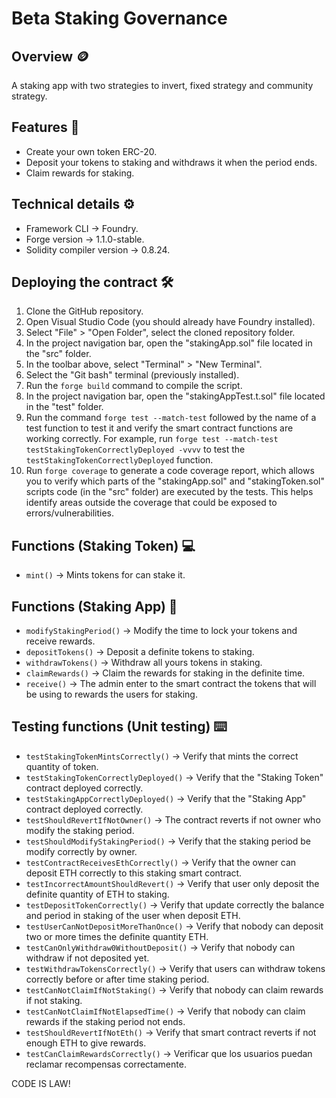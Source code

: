 # Beta Staking Governance
## Overview 🪙
A staking app with two strategies to invert, fixed strategy and community strategy.
## Features 📃
* Create your own token ERC-20.
* Deposit your tokens to staking and withdraws it when the period ends.
* Claim rewards for staking.
## Technical details ⚙️
* Framework CLI -> Foundry.
* Forge version -> 1.1.0-stable.
* Solidity compiler version -> 0.8.24.
## Deploying the contract 🛠️
1. Clone the GitHub repository.
2. Open Visual Studio Code (you should already have Foundry installed).
3. Select "File" > "Open Folder", select the cloned repository folder.
4. In the project navigation bar, open the "stakingApp.sol" file located in the "src" folder.
5. In the toolbar above, select "Terminal" > "New Terminal".
6. Select the "Git bash" terminal (previously installed).
7. Run the `forge build` command to compile the script.
8. In the project navigation bar, open the "stakingAppTest.t.sol" file located in the "test" folder.
9. Run the command `forge test --match-test` followed by the name of a test function to test it and verify the smart contract functions are working correctly. For example, run `forge test --match-test testStakingTokenCorrectlyDeployed -vvvv` to test the `testStakingTokenCorrectlyDeployed` function.
10. Run `forge coverage` to generate a code coverage report, which allows you to verify which parts of the "stakingApp.sol" and "stakingToken.sol" scripts code (in the "src" folder) are executed by the tests. This helps identify areas outside the coverage that could be exposed to errors/vulnerabilities.
## Functions (Staking Token) 💻
* `mint()` -> Mints tokens for can stake it.
## Functions (Staking App) 📱
* `modifyStakingPeriod()` -> Modify the time to lock your tokens and receive rewards.
* `depositTokens()` -> Deposit a definite tokens to staking.
* `withdrawTokens()` -> Withdraw all yours tokens in staking.
* `claimRewards()` -> Claim the rewards for staking in the definite time.
* `receive()` -> The admin enter to the smart contract the tokens that will be using to rewards the users for staking.
## Testing functions (Unit testing) ⌨️
* `testStakingTokenMintsCorrectly()` ->  Verify that mints the correct quantity of token.
* `testStakingTokenCorrectlyDeployed()` -> Verify that the "Staking Token" contract deployed correctly.
* `testStakingAppCorrectlyDeployed()` -> Verify that the "Staking App" contract deployed correctly.
* `testShouldRevertIfNotOwner()` -> The contract reverts if not owner who modify the staking period.
* `testShouldModifyStakingPeriod()` -> Verify that the staking period be modify correctly by owner.
* `testContractReceivesEthCorrectly()` -> Verify that the owner can deposit ETH correctly to this staking smart contract.
* `testIncorrectAmountShouldRevert()` -> Verify that user only deposit the definite quantity of ETH to staking.
* `testDepositTokenCorrectly()` -> Verify that update correctly the balance and period in staking of the user when deposit ETH.
* `testUserCanNotDepositMoreThanOnce()` -> Verify that nobody can deposit two or more times the definite quantity ETH.
* `testCanOnlyWithdraw0WithoutDeposit()` -> Verify that nobody can withdraw if not deposited yet.
* `testWithdrawTokensCorrectly()` -> Verify that users can withdraw tokens correctly before or after time staking period.
* `testCanNotClaimIfNotStaking()` -> Verify that nobody can claim rewards if not staking.
* `testCanNotClaimIfNotElapsedTime()` -> Verify that nobody can claim rewards if the staking period not ends.
* `testShouldRevertIfNotEth()` -> Verify that smart contract reverts if not enough ETH to give rewards.
* `testCanClaimRewardsCorrectly()` -> Verificar que los usuarios puedan reclamar recompensas correctamente.

CODE IS LAW!

